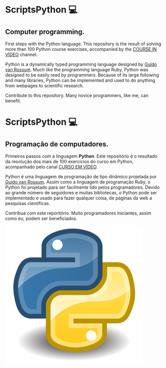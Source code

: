 # ScriptsPython :computer:

## Computer programming.

First steps with the Python language. This repository is the result of solving more than 100 Python course exercises, accompanied by the [COURSE IN VIDEO](https://www.youtube.com/watch?v=S9uPNppGsGo&list=PLHz_AreHm4dlKP6QQCekuIPky1CiwmdI6&index=1) channel.

Python is a dynamically typed programming language designed by [Guido van Rossum](https://pt.wikipedia.org/wiki/Guido_van_Rossum). Much like the programming language Ruby, Python was designed to be easily read by programmers. Because of its large following and many libraries, Python can be implemented and used to do anything from webpages to scientific research.

Contribute to this repository. Many novice programmers, like me, can benefit.

# ScriptsPython :computer:

## Programação de computadores.

Primeiros passos com a linguagem **Python**. Este repositório é o resultado da resolução dos mais de 100 exercícios do curso em Python, acompanhado pelo canal [CURSO EM VÍDEO](https://www.youtube.com/watch?v=S9uPNppGsGo&list=PLHz_AreHm4dlKP6QQCekuIPky1CiwmdI6&index=1).

Python é uma linguagem de programação de tipo dinâmico projetada por [Guido van Rossum](https://pt.wikipedia.org/wiki/Guido_van_Rossum). Assim como a linguagem de programação Ruby, o Python foi projetado para ser facilmente lido pelos programadores. Devido ao grande número de seguidores e muitas bibliotecas, o Python pode ser implementado e usado para fazer qualquer coisa, de páginas da web a pesquisas científicas.

Contribua com este reporitório. Muito programadores iniciantes, assim como eu, podem ser beneficiados.

   ![python](https://github.com/jonfisik/ScriptsPython/blob/master/imagens/py3pequeno.png)

